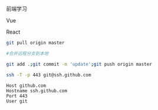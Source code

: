 前端学习

Vue

React



```bash
git pull origin master

#合并远程分支到本地
```



```bash
git add .;git commit -m 'update';git push origin master
```



```bash
ssh -T -p 443 git@ssh.github.com
```



```
Host github.com
Hostname ssh.github.com
Port 443
User git
```






